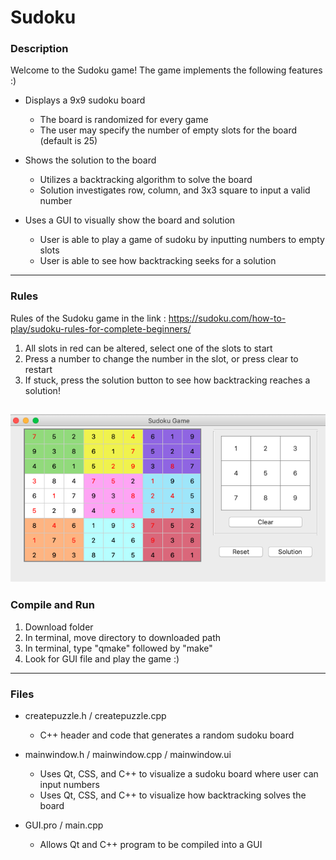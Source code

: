# Sudoku
### Description
Welcome to the Sudoku game! The game implements the following features :)

* Displays a 9x9 sudoku board

  * The board is randomized for every game
  * The user may specify the number of empty slots for the board (default is 25)
  
* Shows the solution to the board

  * Utilizes a backtracking algorithm to solve the board 
  * Solution investigates row, column, and 3x3 square to input a valid number

* Uses a GUI to visually show the board and solution

  * User is able to play a game of sudoku by inputting numbers to empty slots
  * User is able to see how backtracking seeks for a solution
-----  
### Rules
Rules of the Sudoku game in the link :
https://sudoku.com/how-to-play/sudoku-rules-for-complete-beginners/ 

  1) All slots in red can be altered, select one of the slots to start
  2) Press a number to change the number in the slot, or press clear to restart
  3) If stuck, press the solution button to see how backtracking reaches a solution!
 
![](Images/Example.png)
-----
### Compile and Run
  1) Download folder
  2) In terminal, move directory to downloaded path
  3) In terminal, type "qmake" followed by "make"
  4) Look for GUI file and play the game :)
-----  
### Files
* createpuzzle.h / createpuzzle.cpp

  * C++ header and code that generates a random sudoku board

* mainwindow.h / mainwindow.cpp / mainwindow.ui

  * Uses Qt, CSS, and C++ to visualize a sudoku board where user can input numbers 
  * Uses Qt, CSS, and C++ to visualize how backtracking solves the board 
  
* GUI.pro / main.cpp

  * Allows Qt and C++ program to be compiled into a GUI
  
